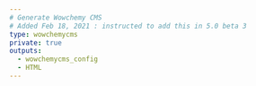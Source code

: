```yaml
---
# Generate Wowchemy CMS
# Added Feb 18, 2021 : instructed to add this in 5.0 beta 3
type: wowchemycms
private: true
outputs:
  - wowchemycms_config
  - HTML
---
```

